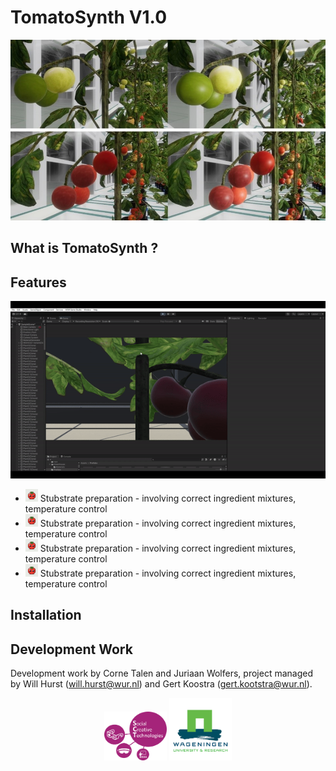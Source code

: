 # TomatoSynth V1.0
![TomatoSynth Visual Example](https://github.com/SCT-lab/TomatoSynth/blob/main/Images/greenhouse3.jpg)


## What is TomatoSynth ?

## Features

![TomatoSynth Visual Example](https://github.com/SCT-lab/TomatoSynth/blob/main/Images/TS.gif)

* <img src="https://github.com/SCT-lab/TomatoSynth/blob/main/Images/OIG3.jpeg" width="20"> Stubstrate preparation - involving correct ingredient mixtures, temperature control
* <img src="https://github.com/SCT-lab/TomatoSynth/blob/main/Images/OIG3.jpeg" width="20"> Stubstrate preparation - involving correct ingredient mixtures, temperature control
* <img src="https://github.com/SCT-lab/TomatoSynth/blob/main/Images/OIG3.jpeg" width="20"> Stubstrate preparation - involving correct ingredient mixtures, temperature control
* <img src="https://github.com/SCT-lab/TomatoSynth/blob/main/Images/OIG3.jpeg" width="20"> Stubstrate preparation - involving correct ingredient mixtures, temperature control

## Installation



## Development Work
Development work by Corne Talen and Juriaan Wolfers, project managed by Will Hurst (will.hurst@wur.nl) and Gert Koostra (gert.kootstra@wur.nl).

<p align="center">
  <a href="https://www.linkedin.com/company/sct-lab"><img src="https://github.com/SCT-lab/DigiFungi/blob/main/images/SCT-WUR.png" alt="SCT Lab" width="100"></a>
  <a href="https://www.wur.nl/en.htm"><img src="https://github.com/SCT-lab/DigiFungi/blob/main/images/Wur-logo.png" alt="WUR" width="100"></a>
</p>
